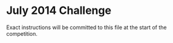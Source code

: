 July 2014 Challenge
=========================

Exact instructions will be committed to this file at the start of the competition.